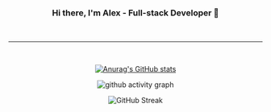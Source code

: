 
<center>

### Hi there, I'm Alex - Full-stack Developer 👋

<br />

--- 

<br />

[![Anurag's GitHub stats](https://github-readme-stats.vercel.app/api?username=gusarovv&count_private=true&show_icons=true&border_radius=10&hide=stars,prs,contribs&bg_color=CCCCFF&border_color=9933FF&icon_color=9933FF&text_color=330033&title_color=9933FF)](https://github.com/anuraghazra/github-readme-stats)

![github activity graph](https://activity-graph.herokuapp.com/graph?username=gusarovv&bg_color=CCCCFF&color=9933FF&line=9933FF&point=330033&area_color=9933FF)

![GitHub Streak](https://github-readme-streak-stats.herokuapp.com/?user=gusarovv&background=CCCCFF&stroke=&ring=9933FF&fire=9933FF&border=9933FF&sideLabels=330033&currStreakNum=330033&sideNums=330033&currStreakLabel=330033&dates=9933FF)

</center>